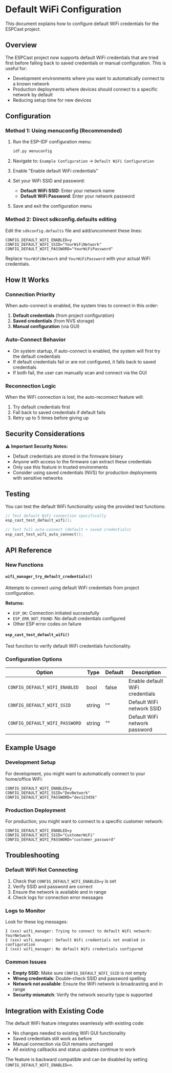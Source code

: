 # Default WiFi Configuration

This document explains how to configure default WiFi credentials for the ESPCast project.

## Overview

The ESPCast project now supports default WiFi credentials that are tried first before falling back to saved credentials or manual configuration. This is useful for:

- Development environments where you want to automatically connect to a known network
- Production deployments where devices should connect to a specific network by default
- Reducing setup time for new devices

## Configuration

### Method 1: Using menuconfig (Recommended)

1. Run the ESP-IDF configuration menu:
   ```bash
   idf.py menuconfig
   ```

2. Navigate to: `Example Configuration` → `Default WiFi Configuration`

3. Enable "Enable default WiFi credentials"

4. Set your WiFi SSID and password:
   - **Default WiFi SSID**: Enter your network name
   - **Default WiFi Password**: Enter your network password

5. Save and exit the configuration menu

### Method 2: Direct sdkconfig.defaults editing

Edit the `sdkconfig.defaults` file and add/uncomment these lines:

```
CONFIG_DEFAULT_WIFI_ENABLED=y
CONFIG_DEFAULT_WIFI_SSID="YourWiFiNetwork"
CONFIG_DEFAULT_WIFI_PASSWORD="YourWiFiPassword"
```

Replace `YourWiFiNetwork` and `YourWiFiPassword` with your actual WiFi credentials.

## How It Works

### Connection Priority

When auto-connect is enabled, the system tries to connect in this order:

1. **Default credentials** (from project configuration)
2. **Saved credentials** (from NVS storage)
3. **Manual configuration** (via GUI)

### Auto-Connect Behavior

- On system startup, if auto-connect is enabled, the system will first try the default credentials
- If default credentials fail or are not configured, it falls back to saved credentials
- If both fail, the user can manually scan and connect via the GUI

### Reconnection Logic

When the WiFi connection is lost, the auto-reconnect feature will:

1. Try default credentials first
2. Fall back to saved credentials if default fails
3. Retry up to 5 times before giving up

## Security Considerations

⚠️ **Important Security Notes:**

- Default credentials are stored in the firmware binary
- Anyone with access to the firmware can extract these credentials
- Only use this feature in trusted environments
- Consider using saved credentials (NVS) for production deployments with sensitive networks

## Testing

You can test the default WiFi functionality using the provided test functions:

```c
// Test default WiFi connection specifically
esp_cast_test_default_wifi();

// Test full auto-connect (default + saved credentials)
esp_cast_test_wifi_auto_connect();
```

## API Reference

### New Functions

#### `wifi_manager_try_default_credentials()`

Attempts to connect using default WiFi credentials from project configuration.

**Returns:**
- `ESP_OK`: Connection initiated successfully
- `ESP_ERR_NOT_FOUND`: No default credentials configured
- Other ESP error codes on failure

#### `esp_cast_test_default_wifi()`

Test function to verify default WiFi credentials functionality.

### Configuration Options

| Option | Type | Default | Description |
|--------|------|---------|-------------|
| `CONFIG_DEFAULT_WIFI_ENABLED` | bool | false | Enable default WiFi credentials |
| `CONFIG_DEFAULT_WIFI_SSID` | string | "" | Default WiFi network SSID |
| `CONFIG_DEFAULT_WIFI_PASSWORD` | string | "" | Default WiFi network password |

## Example Usage

### Development Setup

For development, you might want to automatically connect to your home/office WiFi:

```
CONFIG_DEFAULT_WIFI_ENABLED=y
CONFIG_DEFAULT_WIFI_SSID="DevNetwork"
CONFIG_DEFAULT_WIFI_PASSWORD="dev123456"
```

### Production Deployment

For production, you might want to connect to a specific customer network:

```
CONFIG_DEFAULT_WIFI_ENABLED=y
CONFIG_DEFAULT_WIFI_SSID="CustomerWiFi"
CONFIG_DEFAULT_WIFI_PASSWORD="customer_password"
```

## Troubleshooting

### Default WiFi Not Connecting

1. Check that `CONFIG_DEFAULT_WIFI_ENABLED=y` is set
2. Verify SSID and password are correct
3. Ensure the network is available and in range
4. Check logs for connection error messages

### Logs to Monitor

Look for these log messages:

```
I (xxx) wifi_manager: Trying to connect to default WiFi network: YourNetwork
I (xxx) wifi_manager: Default WiFi credentials not enabled in configuration
I (xxx) wifi_manager: No default WiFi credentials configured
```

### Common Issues

- **Empty SSID**: Make sure `CONFIG_DEFAULT_WIFI_SSID` is not empty
- **Wrong credentials**: Double-check SSID and password spelling
- **Network not available**: Ensure the WiFi network is broadcasting and in range
- **Security mismatch**: Verify the network security type is supported

## Integration with Existing Code

The default WiFi feature integrates seamlessly with existing code:

- No changes needed to existing WiFi GUI functionality
- Saved credentials still work as before
- Manual connection via GUI remains unchanged
- All existing callbacks and status updates continue to work

The feature is backward compatible and can be disabled by setting `CONFIG_DEFAULT_WIFI_ENABLED=n`.
